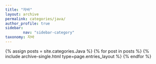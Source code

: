 ```yaml
---
title: "자바"
layout: archive
permalink: categories/java/
author_profile: true
sidebar:
        nav: "sidebar-category"
taxonomy: 자바
---
```



{% assign posts = site.categories.Java %}
{% for post in posts %} {% include archive-single.html type=page.entries_layout %} {% endfor %}

